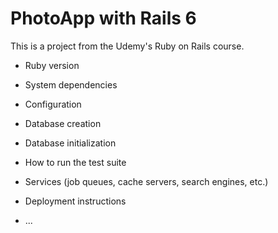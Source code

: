 # PhotoApp with Rails 6

This is a project from the Udemy's Ruby on Rails course.

- Ruby version

- System dependencies

- Configuration

- Database creation

- Database initialization

- How to run the test suite

- Services (job queues, cache servers, search engines, etc.)

- Deployment instructions

- ...
